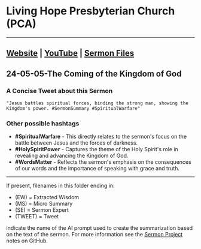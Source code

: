 # Living Hope Presbyterian Church (PCA)

___

## [Website](https://www.livinghopepresbyterian.org/) | [YouTube](https://www.youtube.com/@LivingHopePresbyterianChurch) | [Sermon Files](https://github.com/jobian-ai/LHP-Sermons/tree/main/sermons/2024/24-05-05)

## 24-05-05-The Coming of the Kingdom of God

### A Concise Tweet about this Sermon

```"Jesus battles spiritual forces, binding the strong man, showing the Kingdom's power. #SermonSummary #SpiritualWarfare"```

### Other possible hashtags

- **#SpiritualWarfare** - This directly relates to the sermon's focus on the battle between Jesus and the forces of darkness.
- **#HolySpiritPower** - Captures the theme of the Holy Spirit's role in revealing and advancing the Kingdom of God.
- **#WordsMatter** - Reflects the sermon's emphasis on the consequences of our words and the importance of speaking with grace and truth.
___

If present, filenames in this folder ending in:

- (EW) = Extracted Wisdom
- (MS) = Micro Summary
- (SE) =  Sermon Expert
- (TWEET) = Tweet

indicate the name of the AI prompt used to create the summarization based on the text of the sermon.  For more information see the [Sermon Project](https://github.com/jobian-ai/LHP-Sermons/tree/main) notes on GitHub.